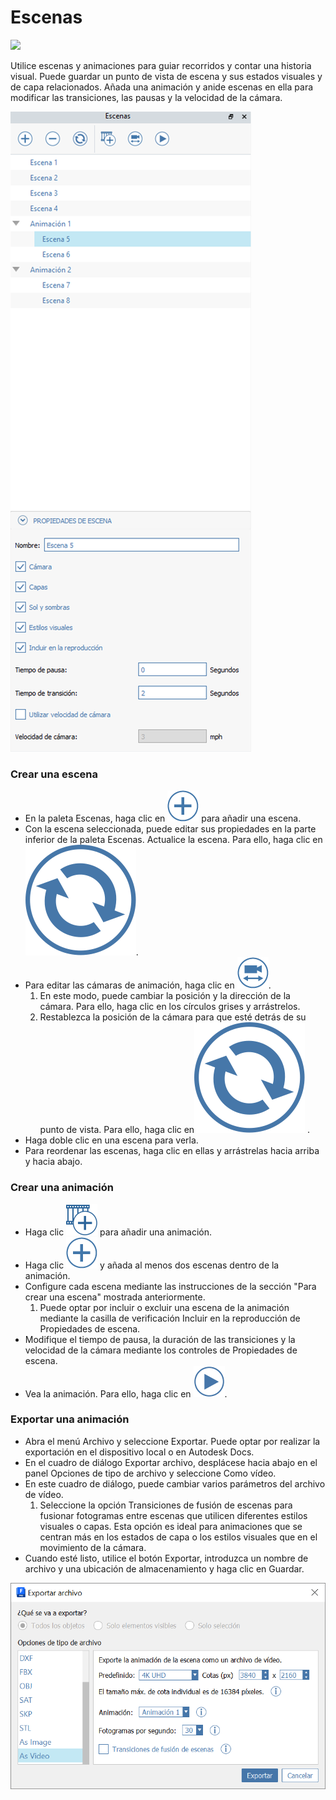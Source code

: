 # Escenas

![](../.gitbook/assets/animations-aerial.gif)

Utilice escenas y animaciones para guiar recorridos y contar una historia visual. Puede guardar un punto de vista de escena y sus estados visuales y de capa relacionados. Añada una animación y anide escenas en ella para modificar las transiciones, las pausas y la velocidad de la cámara.

![](<../.gitbook/assets/scenes UI windows.png>)

### Crear una escena

* En la paleta Escenas, haga clic en <img src="../.gitbook/assets/plus icon.png" alt="" data-size="line"> para añadir una escena.
* Con la escena seleccionada, puede editar sus propiedades en la parte inferior de la paleta Escenas. Actualice la escena. Para ello, haga clic en<img src="../.gitbook/assets/refresh icon.svg" alt="" data-size="line">.
* Para editar las cámaras de animación, haga clic en <img src="../.gitbook/assets/edit cameras.png" alt="" data-size="line">.
   1. En este modo, puede cambiar la posición y la dirección de la cámara. Para ello, haga clic en los círculos grises y arrástrelos.
   2. Restablezca la posición de la cámara para que esté detrás de su punto de vista. Para ello, haga clic en<img src="../.gitbook/assets/refresh icon.svg" alt="" data-size="line"> .
* Haga doble clic en una escena para verla.
* Para reordenar las escenas, haga clic en ellas y arrástrelas hacia arriba y hacia abajo.

### Crear una animación

* Haga clic <img src="../.gitbook/assets/add animation.png" alt="" data-size="line"> para añadir una animación.
* Haga clic <img src="../.gitbook/assets/plus icon.png" alt="" data-size="line"> y añada al menos dos escenas dentro de la animación.
* Configure cada escena mediante las instrucciones de la sección "Para crear una escena" mostrada anteriormente.
   1. Puede optar por incluir o excluir una escena de la animación mediante la casilla de verificación Incluir en la reproducción de Propiedades de escena.
* Modifique el tiempo de pausa, la duración de las transiciones y la velocidad de la cámara mediante los controles de Propiedades de escena.
* Vea la animación. Para ello, haga clic en <img src="../.gitbook/assets/play icon.png" alt="" data-size="line">.

### Exportar una animación

* Abra el menú Archivo y seleccione Exportar. Puede optar por realizar la exportación en el dispositivo local o en Autodesk Docs.
* En el cuadro de diálogo Exportar archivo, desplácese hacia abajo en el panel Opciones de tipo de archivo y seleccione Como vídeo.
* En este cuadro de diálogo, puede cambiar varios parámetros del archivo de vídeo.
   1. Seleccione la opción Transiciones de fusión de escenas para fusionar fotogramas entre escenas que utilicen diferentes estilos visuales o capas. Esta opción es ideal para animaciones que se centran más en los estados de capa o los estilos visuales que en el movimiento de la cámara.
* Cuando esté listo, utilice el botón Exportar, introduzca un nombre de archivo y una ubicación de almacenamiento y haga clic en Guardar.

![](../.gitbook/assets/animations-export-dialog.png)
